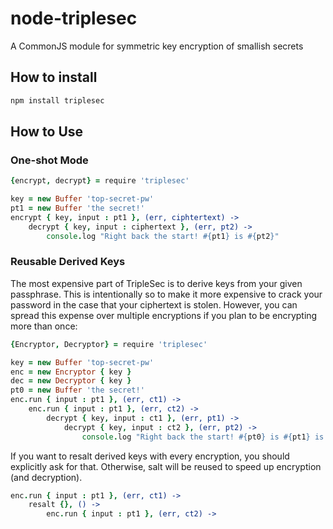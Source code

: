 # node-triplesec

A CommonJS module for symmetric key encryption of smallish secrets

## How to install

```sh
npm install triplesec
```

## How to Use

### One-shot Mode

```coffeescript
{encrypt, decrypt} = require 'triplesec'

key = new Buffer 'top-secret-pw'
pt1 = new Buffer 'the secret!'
encrypt { key, input : pt1 }, (err, ciphtertext) ->
	decrypt { key, input : ciphertext }, (err, pt2) ->
		console.log "Right back the start! #{pt1} is #{pt2}"
```

### Reusable Derived Keys

The most expensive part of TripleSec is to derive keys from your
given passphrase.  This is intentionally so to make it more expensive
to crack your password in the case that your ciphertext is stolen. 
However, you can spread this expense over multiple encryptions
if you plan to be encrypting more than once:

```coffeescript
{Encryptor, Decryptor} = require 'triplesec'

key = new Buffer 'top-secret-pw'
enc = new Encryptor { key }
dec = new Decryptor { key }
pt0 = new Buffer 'the secret!'
enc.run { input : pt1 }, (err, ct1) ->
	enc.run { input : pt1 }, (err, ct2) ->
		decrypt { key, input : ct1 }, (err, pt1) ->
			decrypt { key, input : ct2 }, (err, pt2) ->
				console.log "Right back the start! #{pt0} is #{pt1} is #{pt2}"
```

If you want to resalt derived keys with every encryption, you should explicitly
ask for that. Otherwise, salt will be reused to speed up encryption
(and decryption).

```coffeescript
enc.run { input : pt1 }, (err, ct1) ->
	resalt {}, () ->
		enc.run { input : pt1 }, (err, ct2) ->
```